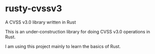 # rusty-cvssv3
A CVSS v3.0 library written in Rust

This is an under-construction library for doing CVSS v3.0 operations in Rust.

I am using this project mainly to learn the basics of Rust.
